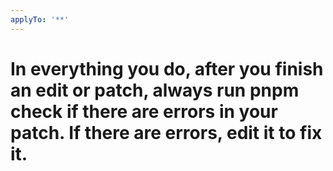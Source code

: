 ```yaml
---
applyTo: '**'
---
```


# In everything you do, after you finish an edit or patch, always run pnpm check if there are errors in your patch. If there are errors, edit it to fix it.
